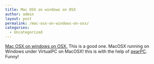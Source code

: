 ```yaml
---
title: Mac OSX on windows on OSX
author: admin
layout: post
permalink: /mac-osx-on-windows-on-osx/
categories:
  - Uncategorized
---
```

[Mac OSX on windows on OSX.][1] This is a good one. MacOSX running on Windows under VirtualPC on MacOSX! this is with the help of [pearPC][2]. Funny!

 [1]: http://forum.macnews.de/forum/show?mid=25425.1512.-6558&s=0qMhU38Cmz
 [2]: http://blog.lotas-smartman.net/?s=pearpc